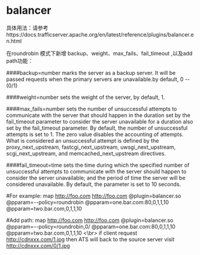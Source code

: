 # balancer
具体用法：请参考https://docs.trafficserver.apache.org/en/latest/reference/plugins/balancer.en.html 

在roundrobin 模式下新增 backup、weight、max_fails、fail_timeout ,以及add path功能：

####backup=number
    marks the server as a backup server. It will be passed requests when the primary servers are 
    unavailable.by default, 0    --(0/1)

####weight=number
    sets the weight of the server, by default, 1.

####max_fails=number
    sets the number of unsuccessful attempts to communicate with the server that should happen 
    in the duration set by the fail_timeout parameter to consider the server unavailable for 
    a duration also set by the fail_timeout parameter. By default, the number of unsuccessful
    attempts is set to 1. The zero value disables the accounting of attempts. What is considered
    an unsuccessful attempt is defined by the proxy_next_upstream, fastcgi_next_upstream, 
    uwsgi_next_upstream, scgi_next_upstream, and memcached_next_upstream directives.

####fail_timeout=time
    sets the time during which the specified number of unsuccessful attempts to communicate 
    with the server should happen to consider the server unavailable; and the period of time 
    the server will be considered unavailable. By default, the parameter is set to 10 seconds.
    
    
#For example:
 map http://foo.com http://foo.com  @plugin=balancer.so @pparam=--policy=roundrobin @pparam=one.bar.com:80,0,1,1,10 @pparam=two.bar.com,0,1,1,10
 
#Add path:
 map http://foo.com http://foo.com  @plugin=balancer.so @pparam=--policy=roundrobin,0/ @pparam=one.bar.com:80,0,1,1,10 @pparam=two.bar.com,0,1,1,10 <\br>
 if client request http://cdnxxx.com/1.jpg then ATS will back to the source server visit http://cdnxxx.com/0/1.jpg
